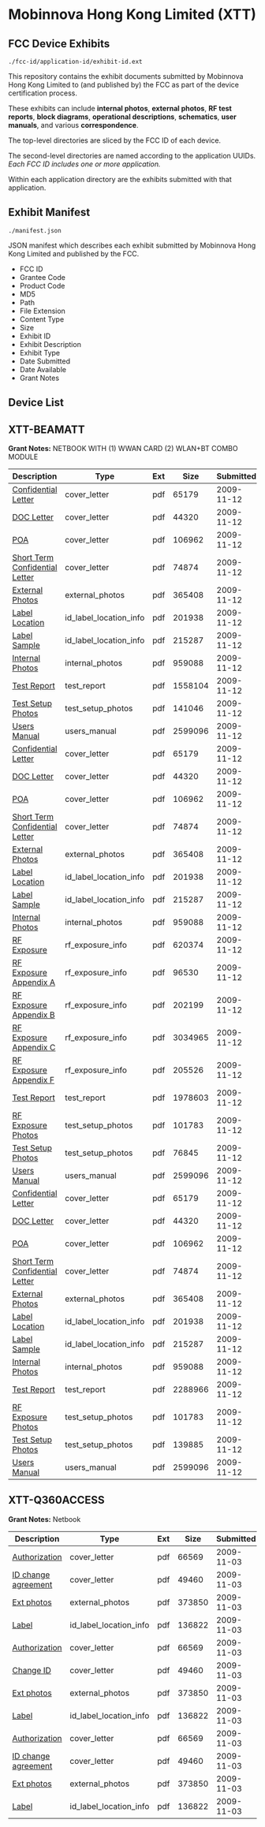 # Mobinnova Hong Kong Limited (XTT)
## FCC Device Exhibits

```
./fcc-id/application-id/exhibit-id.ext
```

This repository contains the exhibit documents submitted by Mobinnova Hong Kong Limited to (and published by) the FCC as part of the device certification process.

These exhibits can include **internal photos**, **external photos**, **RF test reports**, **block diagrams**, **operational descriptions**, **schematics**, **user manuals**, and various **correspondence**.

The top-level directories are sliced by the FCC ID of each device.

The second-level directories are named according to the application UUIDs. *Each FCC ID includes one or more application.*

Within each application directory are the exhibits submitted with that application. 

## Exhibit Manifest

```
./manifest.json
```

JSON manifest which describes each exhibit submitted by Mobinnova Hong Kong Limited and published by the FCC.

- FCC ID
- Grantee Code
- Product Code
- MD5
- Path
- File Extension
- Content Type
- Size
- Exhibit ID
- Exhibit Description
- Exhibit Type
- Date Submitted
- Date Available
- Grant Notes

## Device List
## XTT-BEAMATT
**Grant Notes:** NETBOOK WITH (1) WWAN CARD (2) WLAN+BT COMBO MODULE

| Description | Type | Ext | Size | Submitted | Available |
| ----------- | ---- | --- | ---- | --------- | --------- |
| [Confidential Letter](XTT-BEAMATT/7a58855f72d33811db85779b34400aeb/1198524.pdf) | cover_letter | pdf | 65179 | 2009-11-12 | 2009-11-13 |
| [DOC Letter](XTT-BEAMATT/7a58855f72d33811db85779b34400aeb/1198525.pdf) | cover_letter | pdf | 44320 | 2009-11-12 | 2009-11-13 |
| [POA](XTT-BEAMATT/7a58855f72d33811db85779b34400aeb/1198526.pdf) | cover_letter | pdf | 106962 | 2009-11-12 | 2009-11-13 |
| [Short Term Confidential Letter](XTT-BEAMATT/7a58855f72d33811db85779b34400aeb/1198527.pdf) | cover_letter | pdf | 74874 | 2009-11-12 | 2009-11-13 |
| [External Photos](XTT-BEAMATT/7a58855f72d33811db85779b34400aeb/1198520.pdf) | external_photos | pdf | 365408 | 2009-11-12 | 2009-12-27 |
| [Label Location](XTT-BEAMATT/7a58855f72d33811db85779b34400aeb/1198528.pdf) | id_label_location_info | pdf | 201938 | 2009-11-12 | 2009-11-13 |
| [Label Sample](XTT-BEAMATT/7a58855f72d33811db85779b34400aeb/1198529.pdf) | id_label_location_info | pdf | 215287 | 2009-11-12 | 2009-11-13 |
| [Internal Photos](XTT-BEAMATT/7a58855f72d33811db85779b34400aeb/1198521.pdf) | internal_photos | pdf | 959088 | 2009-11-12 | 2009-12-27 |
| [Test Report](XTT-BEAMATT/7a58855f72d33811db85779b34400aeb/1198530.pdf) | test_report | pdf | 1558104 | 2009-11-12 | 2009-11-13 |
| [Test Setup Photos](XTT-BEAMATT/7a58855f72d33811db85779b34400aeb/1198522.pdf) | test_setup_photos | pdf | 141046 | 2009-11-12 | 2009-12-27 |
| [Users Manual](XTT-BEAMATT/7a58855f72d33811db85779b34400aeb/1198523.pdf) | users_manual | pdf | 2599096 | 2009-11-12 | 2009-12-27 |
| [Confidential Letter](XTT-BEAMATT/ff7a34c2760c7f28fb2280459fce1bb3/1198524.pdf) | cover_letter | pdf | 65179 | 2009-11-12 | 2009-11-13 |
| [DOC Letter](XTT-BEAMATT/ff7a34c2760c7f28fb2280459fce1bb3/1198525.pdf) | cover_letter | pdf | 44320 | 2009-11-12 | 2009-11-13 |
| [POA](XTT-BEAMATT/ff7a34c2760c7f28fb2280459fce1bb3/1198526.pdf) | cover_letter | pdf | 106962 | 2009-11-12 | 2009-11-13 |
| [Short Term Confidential Letter](XTT-BEAMATT/ff7a34c2760c7f28fb2280459fce1bb3/1198527.pdf) | cover_letter | pdf | 74874 | 2009-11-12 | 2009-11-13 |
| [External Photos](XTT-BEAMATT/ff7a34c2760c7f28fb2280459fce1bb3/1198520.pdf) | external_photos | pdf | 365408 | 2009-11-12 | 2009-12-27 |
| [Label Location](XTT-BEAMATT/ff7a34c2760c7f28fb2280459fce1bb3/1198528.pdf) | id_label_location_info | pdf | 201938 | 2009-11-12 | 2009-11-13 |
| [Label Sample](XTT-BEAMATT/ff7a34c2760c7f28fb2280459fce1bb3/1198529.pdf) | id_label_location_info | pdf | 215287 | 2009-11-12 | 2009-11-13 |
| [Internal Photos](XTT-BEAMATT/ff7a34c2760c7f28fb2280459fce1bb3/1198521.pdf) | internal_photos | pdf | 959088 | 2009-11-12 | 2009-12-27 |
| [RF Exposure](XTT-BEAMATT/ff7a34c2760c7f28fb2280459fce1bb3/1198571.pdf) | rf_exposure_info | pdf | 620374 | 2009-11-12 | 2009-11-13 |
| [RF Exposure Appendix A](XTT-BEAMATT/ff7a34c2760c7f28fb2280459fce1bb3/1198572.pdf) | rf_exposure_info | pdf | 96530 | 2009-11-12 | 2009-11-13 |
| [RF Exposure Appendix B](XTT-BEAMATT/ff7a34c2760c7f28fb2280459fce1bb3/1198573.pdf) | rf_exposure_info | pdf | 202199 | 2009-11-12 | 2009-11-13 |
| [RF Exposure Appendix C](XTT-BEAMATT/ff7a34c2760c7f28fb2280459fce1bb3/1198574.pdf) | rf_exposure_info | pdf | 3034965 | 2009-11-12 | 2009-11-13 |
| [RF Exposure Appendix F](XTT-BEAMATT/ff7a34c2760c7f28fb2280459fce1bb3/1198575.pdf) | rf_exposure_info | pdf | 205526 | 2009-11-12 | 2009-11-13 |
| [Test Report](XTT-BEAMATT/ff7a34c2760c7f28fb2280459fce1bb3/1198576.pdf) | test_report | pdf | 1978603 | 2009-11-12 | 2009-11-13 |
| [RF Exposure Photos](XTT-BEAMATT/ff7a34c2760c7f28fb2280459fce1bb3/1198541.pdf) | test_setup_photos | pdf | 101783 | 2009-11-12 | 2009-12-27 |
| [Test Setup Photos](XTT-BEAMATT/ff7a34c2760c7f28fb2280459fce1bb3/1198563.pdf) | test_setup_photos | pdf | 76845 | 2009-11-12 | 2009-12-27 |
| [Users Manual](XTT-BEAMATT/ff7a34c2760c7f28fb2280459fce1bb3/1198523.pdf) | users_manual | pdf | 2599096 | 2009-11-12 | 2009-12-27 |
| [Confidential Letter](XTT-BEAMATT/45f34cca96dc10fdfb93b7a9cca9f4f8/1198524.pdf) | cover_letter | pdf | 65179 | 2009-11-12 | 2009-11-13 |
| [DOC Letter](XTT-BEAMATT/45f34cca96dc10fdfb93b7a9cca9f4f8/1198525.pdf) | cover_letter | pdf | 44320 | 2009-11-12 | 2009-11-13 |
| [POA](XTT-BEAMATT/45f34cca96dc10fdfb93b7a9cca9f4f8/1198526.pdf) | cover_letter | pdf | 106962 | 2009-11-12 | 2009-11-13 |
| [Short Term Confidential Letter](XTT-BEAMATT/45f34cca96dc10fdfb93b7a9cca9f4f8/1198527.pdf) | cover_letter | pdf | 74874 | 2009-11-12 | 2009-11-13 |
| [External Photos](XTT-BEAMATT/45f34cca96dc10fdfb93b7a9cca9f4f8/1198520.pdf) | external_photos | pdf | 365408 | 2009-11-12 | 2009-12-27 |
| [Label Location](XTT-BEAMATT/45f34cca96dc10fdfb93b7a9cca9f4f8/1198528.pdf) | id_label_location_info | pdf | 201938 | 2009-11-12 | 2009-11-13 |
| [Label Sample](XTT-BEAMATT/45f34cca96dc10fdfb93b7a9cca9f4f8/1198529.pdf) | id_label_location_info | pdf | 215287 | 2009-11-12 | 2009-11-13 |
| [Internal Photos](XTT-BEAMATT/45f34cca96dc10fdfb93b7a9cca9f4f8/1198521.pdf) | internal_photos | pdf | 959088 | 2009-11-12 | 2009-12-27 |
| [Test Report](XTT-BEAMATT/45f34cca96dc10fdfb93b7a9cca9f4f8/1198550.pdf) | test_report | pdf | 2288966 | 2009-11-12 | 2009-11-13 |
| [RF Exposure Photos](XTT-BEAMATT/45f34cca96dc10fdfb93b7a9cca9f4f8/1198541.pdf) | test_setup_photos | pdf | 101783 | 2009-11-12 | 2009-12-27 |
| [Test Setup Photos](XTT-BEAMATT/45f34cca96dc10fdfb93b7a9cca9f4f8/1198542.pdf) | test_setup_photos | pdf | 139885 | 2009-11-12 | 2009-12-27 |
| [Users Manual](XTT-BEAMATT/45f34cca96dc10fdfb93b7a9cca9f4f8/1198523.pdf) | users_manual | pdf | 2599096 | 2009-11-12 | 2009-12-27 |
## XTT-Q360ACCESS
**Grant Notes:** Netbook

| Description | Type | Ext | Size | Submitted | Available |
| ----------- | ---- | --- | ---- | --------- | --------- |
| [Authorization](XTT-Q360ACCESS/775f3f5b641e61ed5357ff696c42c831/1193064.pdf) | cover_letter | pdf | 66569 | 2009-11-03 | 2009-11-06 |
| [ID change agreement](XTT-Q360ACCESS/775f3f5b641e61ed5357ff696c42c831/1193065.pdf) | cover_letter | pdf | 49460 | 2009-11-03 | 2009-11-06 |
| [Ext photos](XTT-Q360ACCESS/775f3f5b641e61ed5357ff696c42c831/1193066.pdf) | external_photos | pdf | 373850 | 2009-11-03 | 2009-11-06 |
| [Label](XTT-Q360ACCESS/775f3f5b641e61ed5357ff696c42c831/1193067.pdf) | id_label_location_info | pdf | 136822 | 2009-11-03 | 2009-11-06 |
| [Authorization](XTT-Q360ACCESS/032627fe4484478a56314c6fb7573cc1/1193064.pdf) | cover_letter | pdf | 66569 | 2009-11-03 | 2009-11-04 |
| [Change ID](XTT-Q360ACCESS/032627fe4484478a56314c6fb7573cc1/1193065.pdf) | cover_letter | pdf | 49460 | 2009-11-03 | 2009-11-04 |
| [Ext photos](XTT-Q360ACCESS/032627fe4484478a56314c6fb7573cc1/1193066.pdf) | external_photos | pdf | 373850 | 2009-11-03 | 2009-11-04 |
| [Label](XTT-Q360ACCESS/032627fe4484478a56314c6fb7573cc1/1193067.pdf) | id_label_location_info | pdf | 136822 | 2009-11-03 | 2009-11-04 |
| [Authorization](XTT-Q360ACCESS/33cceaf89e61f678ab4c5899d4bfeaf4/1193064.pdf) | cover_letter | pdf | 66569 | 2009-11-03 | 2009-11-04 |
| [ID change agreement](XTT-Q360ACCESS/33cceaf89e61f678ab4c5899d4bfeaf4/1193065.pdf) | cover_letter | pdf | 49460 | 2009-11-03 | 2009-11-04 |
| [Ext photos](XTT-Q360ACCESS/33cceaf89e61f678ab4c5899d4bfeaf4/1193066.pdf) | external_photos | pdf | 373850 | 2009-11-03 | 2009-11-04 |
| [Label](XTT-Q360ACCESS/33cceaf89e61f678ab4c5899d4bfeaf4/1193067.pdf) | id_label_location_info | pdf | 136822 | 2009-11-03 | 2009-11-04 |
